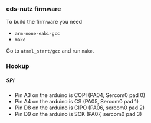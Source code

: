 ### cds-nutz firmware

To build the firmware you need

 - `arm-none-eabi-gcc`
 - `make`

Go to `atmel_start/gcc` and run `make`.


### Hookup

##### SPI
 - Pin A3 on the arduino is COPI (PA04, Sercom0 pad 0)
 - Pin A4 on the arduino is CS (PA05, Sercom0 pad 1)
 - Pin D8 on the arduino is CIPO (PA06, sercom0 pad 2)
 - Pin D9 on the arduino is SCK (PA07, sercom0 pad 3)